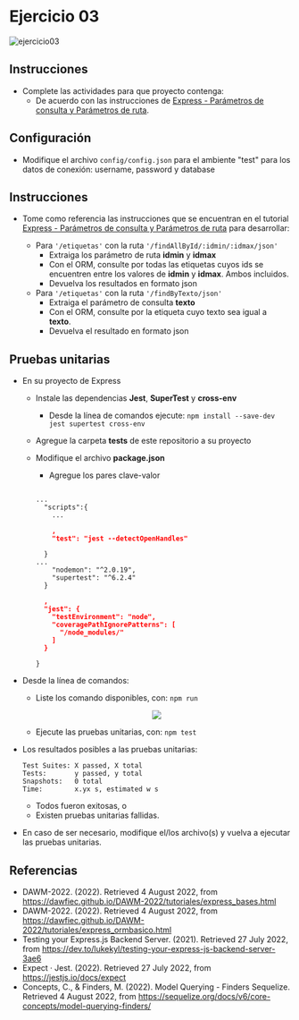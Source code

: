 # Ejercicio 03

![ejercicio03](imagenes/ejercicio03.png)

## Instrucciones

* Complete las actividades para que proyecto contenga:
  + De acuerdo con las instrucciones de [Express - Parámetros de consulta y Parámetros de ruta](https://dawfiec.github.io/DAWM/tutoriales/express_pcpr.html).

## Configuración

* Modifique el archivo `config/config.json` para el ambiente "test" para los datos de conexión: username, password y database

## Instrucciones

* Tome como referencia las instrucciones que se encuentran en el tutorial [Express - Parámetros de consulta y Parámetros de ruta](https://dawfiec.github.io/DAWM/tutoriales/express_pcpr.html) para desarrollar:

  + Para `'/etiquetas'` con la ruta `'/findAllById/:idmin/:idmax/json'` 
    - Extraiga los parámetro de ruta **idmin** y **idmax**
    - Con el ORM, consulte por todas las etiquetas cuyos ids se encuentren entre los valores de **idmin** y **idmax**. Ambos incluidos.
    - Devuelva los resultados en formato json
  + Para `'/etiquetas'` con la ruta `'/findByTexto/json'` 
    - Extraiga el parámetro de consulta **texto**
    - Con el ORM, consulte por la etiqueta cuyo texto sea igual a **texto**.
    - Devuelva el resultado en formato json

## Pruebas unitarias

* En su proyecto de Express 
  + Instale las dependencias **Jest**, **SuperTest** y **cross-env**
    - Desde la línea de comandos ejecute: `npm install --save-dev jest supertest cross-env`
  + Agregue la carpeta **tests** de este repositorio a su proyecto 
  + Modifique el archivo **package.json**
    - Agregue los pares clave-valor

    <pre><code>
    ...
      "scripts":{
        ...
        <b style="color:red">
        ,
        "test": "jest --detectOpenHandles"
        </b>
      }
    ...
        "nodemon": "^2.0.19",
        "supertest": "^6.2.4"
      }
      <b style="color:red">
      ,
      "jest": {
        "testEnvironment": "node",
        "coveragePathIgnorePatterns": [
          "/node_modules/"
        ]
      }
      </b>
    }
    </code></pre> 

* Desde la línea de comandos:
  + Liste los comando disponibles, con: `npm run`

  <p align="center">
    <img src="imagenes/scripts.png">
  </p>
  
  + Ejecute las pruebas unitarias, con: `npm test`

* Los resultados posibles a las pruebas unitarias:
  
  ```
  Test Suites: X passed, X total
  Tests:       y passed, y total
  Snapshots:   0 total
  Time:        x.yx s, estimated w s
  ```

  + Todos fueron exitosas, o
  + Existen pruebas unitarias fallidas.
* En caso de ser necesario, modifique el/los archivo(s) y vuelva a ejecutar las pruebas unitarias.

## Referencias 

* DAWM-2022. (2022). Retrieved 4 August 2022, from https://dawfiec.github.io/DAWM-2022/tutoriales/express_bases.html
* DAWM-2022. (2022). Retrieved 4 August 2022, from https://dawfiec.github.io/DAWM-2022/tutoriales/express_ormbasico.html
* Testing your Express.js Backend Server. (2021). Retrieved 27 July 2022, from https://dev.to/lukekyl/testing-your-express-js-backend-server-3ae6
* Expect · Jest. (2022). Retrieved 27 July 2022, from https://jestjs.io/docs/expect
* Concepts, C., & Finders, M. (2022). Model Querying - Finders Sequelize. Retrieved 4 August 2022, from https://sequelize.org/docs/v6/core-concepts/model-querying-finders/